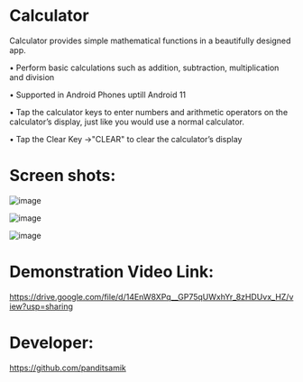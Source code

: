 # Calculator

Calculator provides simple mathematical functions in a beautifully designed app.

• Perform basic calculations such as addition, subtraction, multiplication and division

• Supported in Android Phones uptill Android 11

• Tap the calculator keys to enter numbers and arithmetic operators on the calculator’s display, just like you would use a normal calculator.

• Tap the Clear Key ->"CLEAR" to clear the calculator’s display


# Screen shots:

![image](https://user-images.githubusercontent.com/91545371/179405209-9447c566-cff8-43c7-9fa0-234d1a2883c3.png)

![image](https://user-images.githubusercontent.com/91545371/179405233-9feec260-d939-4017-847f-4959e9ae0ec2.png)

![image](https://user-images.githubusercontent.com/91545371/179405226-b966d642-30ce-4dc0-bc6c-52e9e72d1011.png)


# Demonstration Video Link:

https://drive.google.com/file/d/14EnW8XPq__GP75qUWxhYr_8zHDUvx_HZ/view?usp=sharing

#  Developer:

https://github.com/panditsamik
